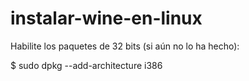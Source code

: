 # instalar-wine-en-linux

Habilite los paquetes de 32 bits (si aún no lo ha hecho):

$ sudo dpkg --add-architecture i386

